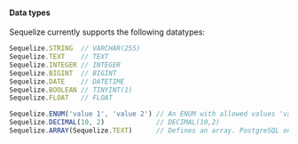 #### Data types

Sequelize currently supports the following datatypes:

```js
Sequelize.STRING  // VARCHAR(255)
Sequelize.TEXT    // TEXT
Sequelize.INTEGER // INTEGER
Sequelize.BIGINT  // BIGINT
Sequelize.DATE    // DATETIME
Sequelize.BOOLEAN // TINYINT(1)
Sequelize.FLOAT   // FLOAT

Sequelize.ENUM('value 1', 'value 2') // An ENUM with allowed values 'value 1' and 'value 2'
Sequelize.DECIMAL(10, 2)             // DECIMAL(10,2)
Sequelize.ARRAY(Sequelize.TEXT)      // Defines an array. PostgreSQL only.
```

